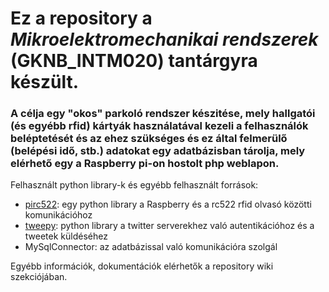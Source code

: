 # Ez a repository a *Mikroelektromechanikai rendszerek* (GKNB_INTM020) tantárgyra készült.
### A célja egy "okos" parkoló rendszer készitése, mely hallgatói (és egyébb rfid) kártyák használatával kezeli a felhasználók beléptetését és az ehez szükséges és ez által felmerülő (belépési idő, stb.) adatokat egy adatbázisban tárolja, mely elérhető egy a Raspberry pi-on hostolt php weblapon.

Felhasznált python library-k és egyébb felhasznált források:
- [pirc522](https://github.com/ondyraso/pi-rc522): egy python library a Raspberry és a rc522 rfid olvasó közötti komunikációhoz
- [tweepy](https://github.com/tweep/tweepy): python library a twitter serverekhez való autentikációhoz és a tweetek küldéséhez
- MySqlConnector: az adatbázissal való komunikációra szolgál

Egyébb információk, dokumentációk elérhetők a repository wiki szekciójában.

